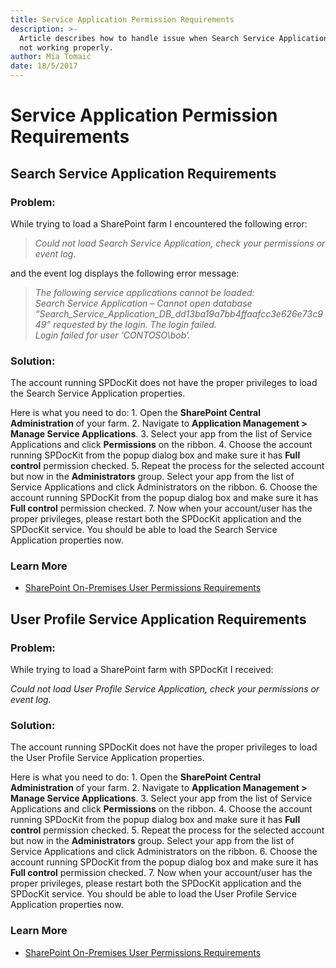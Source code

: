 ```yaml
---
title: Service Application Permission Requirements
description: >-
  Article describes how to handle issue when Search Service Application load is
  not working properly.
author: Mia Tomaić
date: 18/5/2017
---
```


# Service Application Permission Requirements

## Search Service Application Requirements

### Problem:

While trying to load a SharePoint farm I encountered the following error:

> _Could not load Search Service Application, check your permissions or event log._

and the event log displays the following error message:

> _The following service applications cannot be loaded:_  
> _Search Service Application – Cannot open database “Search\_Service\_Application\_DB\_dd13ba19a7bb4ffaafcc3e626e73c949” requested by the login. The login failed.  
> Login failed for user ‘CONTOSO\bob’._

### Solution:

The account running SPDocKit does not have the proper privileges to load the Search Service Application properties.

Here is what you need to do: 1. Open the **SharePoint Central Administration** of your farm. 2. Navigate to **Application Management &gt; Manage Service Applications**. 3. Select your app from the list of Service Applications and click **Permissions** on the ribbon. 4. Choose the account running SPDocKit from the popup dialog box and make sure it has **Full control** permission checked. 5. Repeat the process for the selected account but now in the **Administrators** group. Select your app from the list of Service Applications and click Administrators on the ribbon. 6. Choose the account running SPDocKit from the popup dialog box and make sure it has **Full control** permission checked. 7. Now when your account/user has the proper privileges, please restart both the SPDocKit application and the SPDocKit service. You should be able to load the Search Service Application properties now.

### Learn More

* [SharePoint On-Premises User Permissions Requirements](user-permissions-requirements.md)

## User Profile Service Application Requirements

### Problem:

While trying to load a SharePoint farm with SPDocKit I received:

_Could not load User Profile Service Application, check your permissions or event log._

### Solution:

The account running SPDocKit does not have the proper privileges to load the User Profile Service Application properties.

Here is what you need to do: 1. Open the **SharePoint Central Administration** of your farm. 2. Navigate to **Application Management &gt; Manage Service Applications**. 3. Select your app from the list of Service Applications and click **Permissions** on the ribbon. 4. Choose the account running SPDocKit from the popup dialog box and make sure it has **Full control** permission checked. 5. Repeat the process for the selected account but now in the **Administrators** group. Select your app from the list of Service Applications and click Administrators on the ribbon. 6. Choose the account running SPDocKit from the popup dialog box and make sure it has **Full control** permission checked. 7. Now when your account/user has the proper privileges, please restart both the SPDocKit application and the SPDocKit service. You should be able to load the User Profile Service Application properties now.

### Learn More

* [SharePoint On-Premises User Permissions Requirements](user-permissions-requirements.md)

